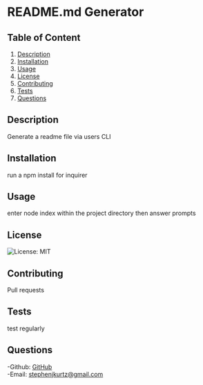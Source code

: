 # README.md Generator

## Table of Content
1. [Description](#description)
2. [Installation](#installation)
3. [Usage](#usage)
4. [License](#license)
5. [Contributing](#contributing)
6. [Tests](#test)
7. [Questions](#questions)

## Description 
Generate a readme file via users CLI 

## Installation 
run a npm install for inquirer

## Usage
enter node index within the project directory then answer prompts

## License
![License: MIT](https://img.shields.io/badge/License-MIT-yellow.svg)

## Contributing 
Pull requests

## Tests
test regularly

## Questions 

-Github: [GitHub](http://www.github.com/skrtz)  
-Email: stephenjkurtz@gmail.com
